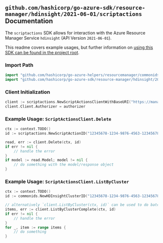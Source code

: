 
## `github.com/hashicorp/go-azure-sdk/resource-manager/hdinsight/2021-06-01/scriptactions` Documentation

The `scriptactions` SDK allows for interaction with the Azure Resource Manager Service `hdinsight` (API Version `2021-06-01`).

This readme covers example usages, but further information on [using this SDK can be found in the project root](https://github.com/hashicorp/go-azure-sdk/tree/main/docs).

### Import Path

```go
import "github.com/hashicorp/go-azure-helpers/resourcemanager/commonids"
import "github.com/hashicorp/go-azure-sdk/resource-manager/hdinsight/2021-06-01/scriptactions"
```


### Client Initialization

```go
client := scriptactions.NewScriptActionsClientWithBaseURI("https://management.azure.com")
client.Client.Authorizer = authorizer
```


### Example Usage: `ScriptActionsClient.Delete`

```go
ctx := context.TODO()
id := scriptactions.NewScriptActionID("12345678-1234-9876-4563-123456789012", "example-resource-group", "clusterValue", "scriptActionValue")

read, err := client.Delete(ctx, id)
if err != nil {
	// handle the error
}
if model := read.Model; model != nil {
	// do something with the model/response object
}
```


### Example Usage: `ScriptActionsClient.ListByCluster`

```go
ctx := context.TODO()
id := commonids.NewHDInsightClusterID("12345678-1234-9876-4563-123456789012", "example-resource-group", "clusterValue")

// alternatively `client.ListByCluster(ctx, id)` can be used to do batched pagination
items, err := client.ListByClusterComplete(ctx, id)
if err != nil {
	// handle the error
}
for _, item := range items {
	// do something
}
```
